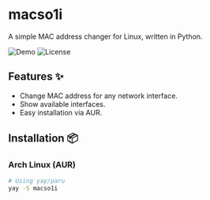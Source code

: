 # macso1i 
A simple MAC address changer for Linux, written in Python.

![Demo](https://img.shields.io/badge/Arch-Linux-blue?logo=arch-linux) 
![License](https://img.shields.io/badge/License-MIT-green)

## Features ✨
- Change MAC address for any network interface.
- Show available interfaces.
- Easy installation via AUR.

## Installation 📦
### Arch Linux (AUR)
```bash
# Using yay/paru
yay -S macso1i

